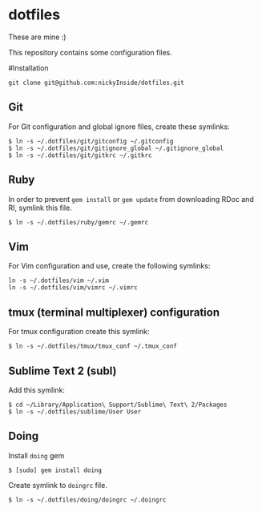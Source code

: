 dotfiles
========

These are mine :)


This repository contains some configuration files.

#Installation

    git clone git@github.com:nickyInside/dotfiles.git
    
    
## Git
For Git configuration and global ignore files, create these symlinks:

    $ ln -s ~/.dotfiles/git/gitconfig ~/.gitconfig
    $ ln -s ~/.dotfiles/git/gitignore_global ~/.gitignore_global
    $ ln -s ~/.dotfiles/git/gitkrc ~/.gitkrc
    
## Ruby
In order to prevent `gem install` or `gem update` from downloading RDoc and RI, symlink this file.

    $ ln -s ~/.dotfiles/ruby/gemrc ~/.gemrc
	
## Vim
For Vim configuration and use, create the following symlinks:

    ln -s ~/.dotfiles/vim ~/.vim
    ln -s ~/.dotfiles/vim/vimrc ~/.vimrc

## tmux (terminal multiplexer) configuration
For tmux configuration create this symlink:

    $ ln -s ~/.dotfiles/tmux/tmux_conf ~/.tmux_conf

## Sublime Text 2 (subl)
Add this symlink:

    $ cd ~/Library/Application\ Support/Sublime\ Text\ 2/Packages
    $ ln -s ~/.dotfiles/sublime/User User

## Doing
Install `doing` gem

    $ [sudo] gem install doing

Create symlink to `doingrc` file.

    $ ln -s ~/.dotfiles/doing/doingrc ~/.doingrc




